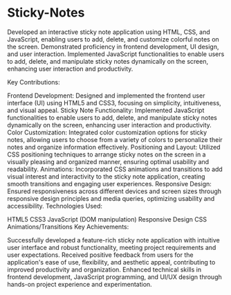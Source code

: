 # Sticky-Notes
Developed an interactive sticky note application using HTML, CSS, and JavaScript, enabling users to add, delete, and customize colorful notes on the screen. Demonstrated proficiency in frontend development, UI design, and user interaction. Implemented JavaScript functionalities to enable users to add, delete, and manipulate sticky notes dynamically on the screen, enhancing user interaction and productivity.

Key Contributions:

Frontend Development: Designed and implemented the frontend user interface (UI) using HTML5 and CSS3, focusing on simplicity, intuitiveness, and visual appeal.
Sticky Note Functionality: Implemented JavaScript functionalities to enable users to add, delete, and manipulate sticky notes dynamically on the screen, enhancing user interaction and productivity.
Color Customization: Integrated color customization options for sticky notes, allowing users to choose from a variety of colors to personalize their notes and organize information effectively.
Positioning and Layout: Utilized CSS positioning techniques to arrange sticky notes on the screen in a visually pleasing and organized manner, ensuring optimal usability and readability.
Animations: Incorporated CSS animations and transitions to add visual interest and interactivity to the sticky note application, creating smooth transitions and engaging user experiences.
Responsive Design: Ensured responsiveness across different devices and screen sizes through responsive design principles and media queries, optimizing usability and accessibility.
Technologies Used:

HTML5
CSS3
JavaScript (DOM manipulation)
Responsive Design
CSS Animations/Transitions
Key Achievements:

Successfully developed a feature-rich sticky note application with intuitive user interface and robust functionality, meeting project requirements and user expectations.
Received positive feedback from users for the application's ease of use, flexibility, and aesthetic appeal, contributing to improved productivity and organization.
Enhanced technical skills in frontend development, JavaScript programming, and UI/UX design through hands-on project experience and experimentation.

